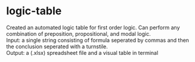 # logic-table

Created an automated logic table for first order logic. Can perform any combination of preposition, propositional, and modal logic.<br />
Input: a single string consisting of formula seperated by commas and then the conclusion seperated with a turnstile.<br />
Output: a (.xlsx) spreadsheet file and a visual table in terminal
